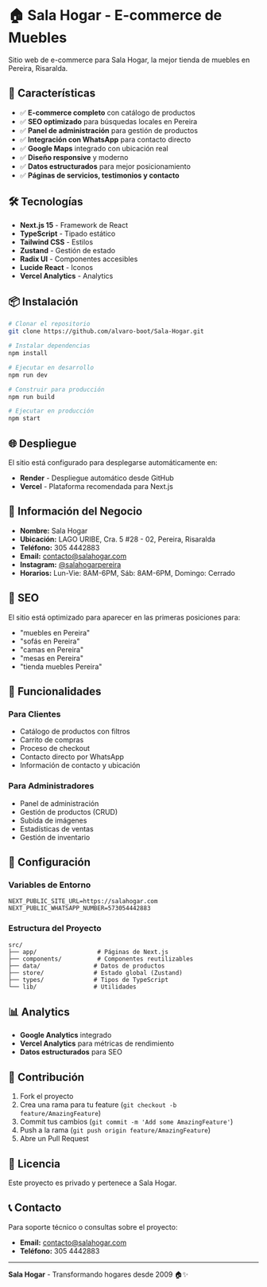 # 🏠 Sala Hogar - E-commerce de Muebles

Sitio web de e-commerce para Sala Hogar, la mejor tienda de muebles en Pereira, Risaralda.

## 🚀 Características

- ✅ **E-commerce completo** con catálogo de productos
- ✅ **SEO optimizado** para búsquedas locales en Pereira
- ✅ **Panel de administración** para gestión de productos
- ✅ **Integración con WhatsApp** para contacto directo
- ✅ **Google Maps** integrado con ubicación real
- ✅ **Diseño responsive** y moderno
- ✅ **Datos estructurados** para mejor posicionamiento
- ✅ **Páginas de servicios, testimonios y contacto**

## 🛠️ Tecnologías

- **Next.js 15** - Framework de React
- **TypeScript** - Tipado estático
- **Tailwind CSS** - Estilos
- **Zustand** - Gestión de estado
- **Radix UI** - Componentes accesibles
- **Lucide React** - Iconos
- **Vercel Analytics** - Analytics

## 📦 Instalación

```bash
# Clonar el repositorio
git clone https://github.com/alvaro-boot/Sala-Hogar.git

# Instalar dependencias
npm install

# Ejecutar en desarrollo
npm run dev

# Construir para producción
npm run build

# Ejecutar en producción
npm start
```

## 🌐 Despliegue

El sitio está configurado para desplegarse automáticamente en:
- **Render** - Despliegue automático desde GitHub
- **Vercel** - Plataforma recomendada para Next.js

## 📍 Información del Negocio

- **Nombre:** Sala Hogar
- **Ubicación:** LAGO URIBE, Cra. 5 #28 - 02, Pereira, Risaralda
- **Teléfono:** 305 4442883
- **Email:** contacto@salahogar.com
- **Instagram:** [@salahogarpereira](https://www.instagram.com/salahogarpereira)
- **Horarios:** Lun-Vie: 8AM-6PM, Sáb: 8AM-6PM, Domingo: Cerrado

## 🎯 SEO

El sitio está optimizado para aparecer en las primeras posiciones para:
- "muebles en Pereira"
- "sofás en Pereira"
- "camas en Pereira"
- "mesas en Pereira"
- "tienda muebles Pereira"

## 📱 Funcionalidades

### Para Clientes
- Catálogo de productos con filtros
- Carrito de compras
- Proceso de checkout
- Contacto directo por WhatsApp
- Información de contacto y ubicación

### Para Administradores
- Panel de administración
- Gestión de productos (CRUD)
- Subida de imágenes
- Estadísticas de ventas
- Gestión de inventario

## 🔧 Configuración

### Variables de Entorno
```env
NEXT_PUBLIC_SITE_URL=https://salahogar.com
NEXT_PUBLIC_WHATSAPP_NUMBER=573054442883
```

### Estructura del Proyecto
```
src/
├── app/                 # Páginas de Next.js
├── components/          # Componentes reutilizables
├── data/               # Datos de productos
├── store/              # Estado global (Zustand)
├── types/              # Tipos de TypeScript
└── lib/                # Utilidades
```

## 📊 Analytics

- **Google Analytics** integrado
- **Vercel Analytics** para métricas de rendimiento
- **Datos estructurados** para SEO

## 🤝 Contribución

1. Fork el proyecto
2. Crea una rama para tu feature (`git checkout -b feature/AmazingFeature`)
3. Commit tus cambios (`git commit -m 'Add some AmazingFeature'`)
4. Push a la rama (`git push origin feature/AmazingFeature`)
5. Abre un Pull Request

## 📄 Licencia

Este proyecto es privado y pertenece a Sala Hogar.

## 📞 Contacto

Para soporte técnico o consultas sobre el proyecto:
- **Email:** contacto@salahogar.com
- **Teléfono:** 305 4442883

---

**Sala Hogar** - Transformando hogares desde 2009 🏠✨
